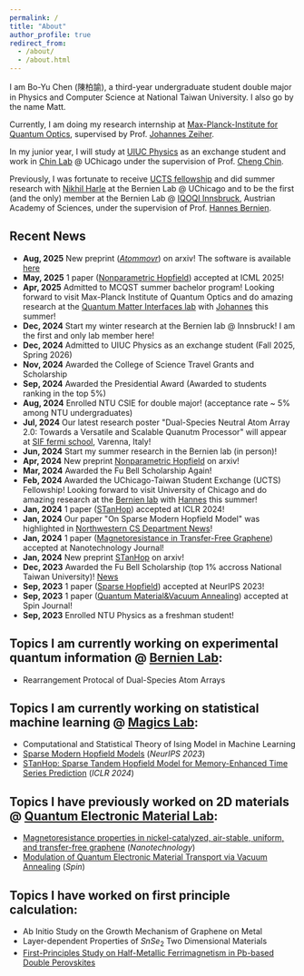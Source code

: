 ```yaml
---
permalink: /
title: "About"
author_profile: true
redirect_from:
  - /about/
  - /about.html
---
```


I am Bo-Yu Chen (陳柏諭), a third-year undergraduate student double major in Physics and Computer Science at National Taiwan University. I also go by the name Matt.

Currently, I am doing my research internship at [Max-Planck-Institute for Quantum Optics](https://www.mpq.mpg.de/en), supervised by Prof. [Johannes Zeiher](https://www.mpq.mpg.de/person/107196/6707561). 

In my junior year, I will study at [UIUC Physics](https://physics.illinois.edu/) as an exchange student and work in [Chin Lab](https://ultracold.uchicago.edu) @ UChicago under the supervision of Prof. [Cheng Chin](https://physics.uchicago.edu/people/profile/cheng-chin/).

Previously, I was fortunate to receive [UCTS fellowship](https://ultracold.uchicago.edu/taiwan/2024fellows) and did summer research with [Nikhil Harle](https://www.linkedin.com/in/nikhil-harle-9b8a2520b/) at the Bernien Lab @ UChicago and to be the first (and the only) member at the Bernien Lab @ [IQOQI Innsbruck](https://iqoqi.at/en/), Austrian Academy of Sciences, under the supervision of Prof. [Hannes Bernien](https://bernienlab.com/team/staff/hannes-bernien).

## Recent News
* **Aug, 2025** New preprint ([_Atommovr_](https://arxiv.org/abs/2508.02670)) on arxiv! The software is available [here](https://github.com/bernienlab/atommovr)
* **May, 2025** 1 paper ([Nonparametric Hopfield](https://arxiv.org/abs/2404.03900)) accepted at ICML 2025!
* **Apr, 2025** Admitted to MCQST summer bachelor program! Looking forward to visit Max-Planck Institute of Quantum Optics and do amazing research at the [Quantum Matter Interfaces lab](https://www.mpq.mpg.de/6707561/zeiher) with [Johannes](https://www.mpq.mpg.de/person/107196/6707561) this summer!
* **Dec, 2024** Start my winter research at the Bernien lab @ Innsbruck! I am the first and only lab member here!
* **Dec, 2024** Admitted to UIUC Physics as an exchange student (Fall 2025, Spring 2026)
* **Nov, 2024** Awarded the College of Science Travel Grants and Scholarship
* **Sep, 2024** Awarded the Presidential Award (Awarded to students ranking in the top 5%)
* **Aug, 2024** Enrolled NTU CSIE for double major! (acceptance rate ~ 5% among NTU undergraduates)
* **Jul, 2024** Our latest research poster "Dual-Species Neutral Atom Array 2.0: Towards a Versatile and Scalable Quanutm Processor" will appear at [SIF fermi school](https://sites.google.com/unifi.it/varenna2024atoms/home), Varenna, Italy!
* **Jun, 2024** Start my summer research in the Bernien lab (in person)!
* **Apr, 2024** New preprint [Nonparametric Hopfield](https://arxiv.org/pdf/2404.03900.pdf) on arxiv!
* **Mar, 2024** Awarded the Fu Bell Scholarship Again!
* **Feb, 2024** Awarded the UChicago-Taiwan Student Exchange (UCTS) Fellowship! Looking forward to visit University of Chicago and do amazing research at the [Bernien lab](http://www.bernienlab.com/)  with [Hannes](https://pme.uchicago.edu/faculty/hannes-bernien) this summer!
* **Jan, 2024** 1 paper ([STanHop](https://openreview.net/forum?id=6iwg437CZs&referrer=%5BAuthor%20Console%5D(%2Fgroup%3Fid%3DICLR.cc%2F2024%2FConference%2FAuthors%23your-submissions))) accepted at ICLR 2024!
* **Jan, 2024** Our paper "On Sparse Modern Hopfield Model" was highlighted in [Northwestern CS Department News](https://www.mccormick.northwestern.edu/computer-science/news-events/news/articles/2023/strong-northwestern-cs-presence-at-the-2023-neurips-conference.html)!
* **Jan, 2024** 1 paper ([Magnetoresistance in Transfer-Free Graphene](https://iopscience.iop.org/article/10.1088/1361-6528/ad2381/meta)) accepted at Nanotechnology Journal!
* **Jan, 2024** New preprint [STanHop](https://arxiv.org/abs/2312.17346) on arxiv!
* **Dec, 2023** Awarded the Fu Bell Scholarship (top 1% accross National Taiwan University)! [News](https://sec.ntu.edu.tw/epaper/article.asp?num=1590&sn=23971)
* **Sep, 2023** 1 paper ([Sparse Hopfield](https://arxiv.org/abs/2309.12673)) accepted at NeurIPS 2023!
* **Sep, 2023** 1 paper ([Quantum Material&Vacuum Annealing](https://www.worldscientific.com/doi/10.1142/S2010324723400234)) accepted at Spin Journal!
* **Sep, 2023** Enrolled NTU Physics as a freshman student!

## Topics I am currently working on experimental quantum information @ [Bernien Lab](http://www.bernienlab.com/):
* Rearrangement Protocal of Dual-Species Atom Arrays

## Topics I am currently working on statistical machine learning @ [Magics Lab](https://magics.cs.northwestern.edu/papers.html):
* Computational and Statistical Theory of Ising Model in Machine Learning
* <a href="https://arxiv.org/abs/2309.12673" target="_blank">Sparse Modern Hopfield Models</a> (*NeurIPS 2023*)
* <a href="https://arxiv.org/abs/2312.17346" target="_blank">STanHop: Sparse Tandem Hopfield Model for Memory-Enhanced Time Series Prediction</a> (*ICLR 2024*)

## Topics I have previously worked on 2D materials @ [Quantum Electronic Material Lab](https://cyellab453.wixsite.com/mysite):
* <a href="https://iopscience.iop.org/article/10.1088/1361-6528/ad2381/meta" target="_blank">Magnetoresistance properties in nickel-catalyzed, air-stable, uniform, and transfer-free graphene</a> (*Nanotechnology*)
* <a href="https://www.worldscientific.com/doi/10.1142/S2010324723400234" target="_blank">Modulation of Quantum Electronic Material Transport via Vacuum Annealing</a> (*Spin*)

## Topics I have worked on first principle calculation:
* Ab Initio Study on the Growth Mechanism of Graphene on Metal
* Layer-dependent Properties of $SnSe_2$ Two Dimensional Materials
* <a href=" https://www.mdpi.com/1996-1944/15/9/3311" target="_blank">First-Principles Study on Half-Metallic Ferrimagnetism in Pb-based Double Perovskites</a>
